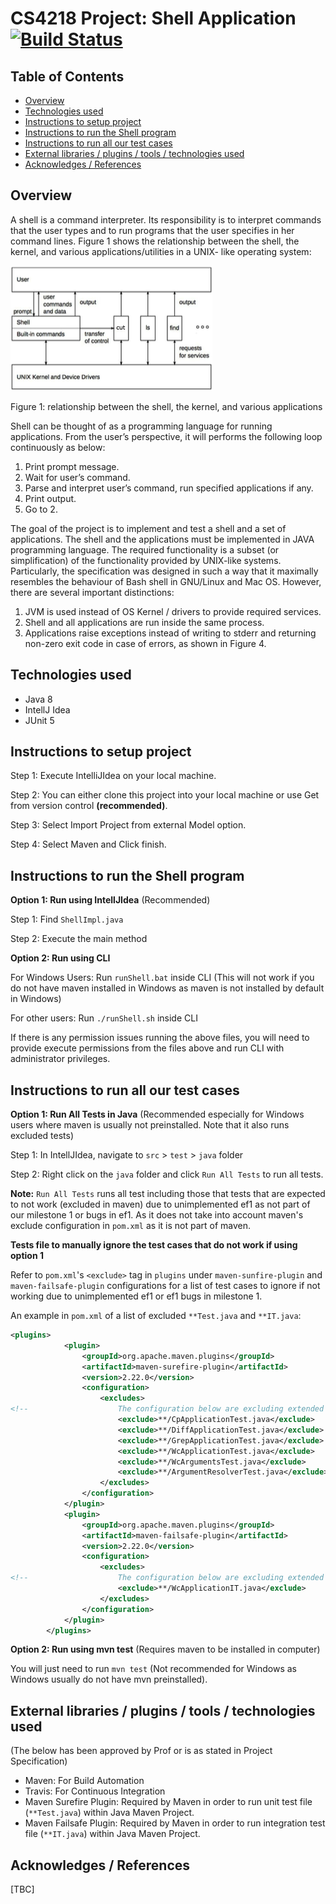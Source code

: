 # CS4218 Project: Shell Application [![Build Status](https://travis-ci.com/nus-cs4218/cs4218-project-ay1920-s2-2020-team22.svg?token=jKdVBsb1h7BZ2PCTqrnm&branch=master)](https://travis-ci.com/nus-cs4218/cs4218-project-ay1920-s2-2020-team22)

## Table of Contents
  * [Overview](#overview)
  * [Technologies used](#technologies-used)
  * [Instructions to setup project](#instructions-to-setup-project)
  * [Instructions to run the Shell program](#instructions-to-run-the-shell-program)
  * [Instructions to run all our test cases](#instructions-to-run-all-our-test-cases)
  * [External libraries / plugins / tools / technologies used](#external-libraries-/-plugins-/-tools-/-technologies-used)
  * [Acknowledges / References](#acknowledges-/-references)

## Overview

A shell is a command interpreter. Its responsibility is to interpret commands that the user types and to run programs that the user specifies in her command lines.
Figure 1 shows the relationship between the shell, the kernel, and various applications/utilities in a UNIX- like operating system:

![CS4218 Shell Architecture](CS4218_Architecture.png)

Figure 1: relationship between the shell, the kernel, and various applications

Shell can be thought of as a programming language for running applications. From the user’s perspective, it will performs the following loop continuously as below:
1. Print prompt message.
2. Wait for user’s command.
3. Parse and interpret user’s command, run specified applications if any.
4. Print output.
5. Go to 2.

The goal of the project is to implement and test a shell and a set of applications. The shell and the applications must be implemented in JAVA programming language. The required functionality is a subset (or simplification) of the functionality provided by UNIX-like systems. Particularly, the specification was designed in such a way that it maximally resembles the behaviour of Bash shell in GNU/Linux and Mac OS. However, there are several important distinctions:
1. JVM is used instead of OS Kernel / drivers to provide required services.
2. Shell and all applications are run inside the same process.
3. Applications raise exceptions instead of writing to stderr and returning non-zero exit code in case of errors, as shown in Figure 4.

## Technologies used
- Java 8
- IntellJ Idea
- JUnit 5

## Instructions to setup project
Step 1: Execute IntelliJIdea on your local machine.

Step 2: You can either clone this project into your local machine or use Get from version control **(recommended)**.

Step 3: Select Import Project from external Model option.

Step 4: Select Maven and Click finish.

## Instructions to run the Shell program
**Option 1: Run using IntellJIdea** (Recommended)

Step 1: Find `ShellImpl.java`

Step 2: Execute the main method

**Option 2: Run using CLI**

For Windows Users: Run `runShell.bat` inside CLI (This will not work if you do not have maven installed in Windows as maven is not installed by default in Windows)

For other users: Run `./runShell.sh` inside CLI

If there is any permission issues running the above files, you will need to provide execute permissions from the files above and run CLI with administrator privileges.

## Instructions to run all our test cases

**Option 1: Run All Tests in Java** (Recommended especially for Windows users where maven is usually not preinstalled. Note that it also runs excluded tests)

Step 1: In IntellJIdea, navigate to `src` > `test` > `java` folder

Step 2: Right click on the `java` folder and click `Run All Tests` to run all tests.

**Note:** `Run All Tests` runs all test including those that tests that are expected to not work (excluded in maven) due to unimplemented ef1 as not part of our milestone 1 or bugs in ef1. As it does not take into account maven's exclude configuration in `pom.xml` as it is not part of maven.

**Tests file to manually ignore the test cases that do not work if using option 1**

Refer to `pom.xml`'s `<exclude>` tag in `plugins` under `maven-sunfire-plugin` and `maven-failsafe-plugin` configurations for a list of test cases to ignore if not working due to unimplemented ef1 or ef1 bugs in milestone 1.

An example in `pom.xml` of a list of excluded `**Test.java` and `**IT.java`:

```xml
<plugins>
            <plugin>
                <groupId>org.apache.maven.plugins</groupId>
                <artifactId>maven-surefire-plugin</artifactId>
                <version>2.22.0</version>
                <configuration>
                    <excludes>
<!--                    The configuration below are excluding extended functionality 1 unit test from maven build-->
                        <exclude>**/CpApplicationTest.java</exclude>
                        <exclude>**/DiffApplicationTest.java</exclude>
                        <exclude>**/GrepApplicationTest.java</exclude>
                        <exclude>**/WcApplicationTest.java</exclude>
                        <exclude>**/WcArgumentsTest.java</exclude>
                        <exclude>**/ArgumentResolverTest.java</exclude>
                    </excludes>
                </configuration>
            </plugin>
            <plugin>
                <groupId>org.apache.maven.plugins</groupId>
                <artifactId>maven-failsafe-plugin</artifactId>
                <version>2.22.0</version>
                <configuration>
                    <excludes>
<!--                    The configuration below are excluding extended functionality 1 integration test from maven build-->
                        <exclude>**/WcApplicationIT.java</exclude>
                    </excludes>
                </configuration>
            </plugin>
        </plugins>
```

**Option 2: Run using mvn test** (Requires maven to be installed in computer)

You will just need to run `mvn test` (Not recommended for Windows as Windows usually do not have mvn preinstalled).

## External libraries / plugins / tools / technologies used
(The below has been approved by Prof or is as stated in Project Specification) 
- Maven: For Build Automation
- Travis: For Continuous Integration
- Maven Surefire Plugin: Required by Maven in order to run unit test file (`**Test.java`) within Java Maven Project.
- Maven Failsafe Plugin: Required by Maven in order to run integration test file (`**IT.java`) within Java Maven Project.

## Acknowledges / References
[TBC]